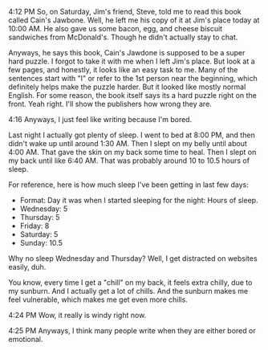 
4:12 PM
So, on Saturday, Jim's friend, Steve, told me to read this book called Cain's Jawbone. Well, he left me his copy of it at Jim's place today at 10:00 AM. He also gave us some bacon, egg, and cheese biscuit sandwiches from McDonald's. Though he didn't actually stay to chat.

Anyways, he says this book, Cain's Jawdone is supposed to be a super hard puzzle. I forgot to take it with me when I left Jim's place. But look at a few pages, and honestly, it looks like an easy task to me. Many of the sentences start with "I" or refer to the 1st person near the beginning, which definitely helps make the puzzle harder. But it looked like mostly normal English. For some reason, the book itself says its a hard puzzle right on the front. Yeah right. I'll show the publishers how wrong they are.

4:16
Anyways, I just feel like writing because I'm bored.

Last night I actually got plenty of sleep. I went to bed at 8:00 PM, and then didn't wake up until around 1:30 AM. Then I slept on my belly until about 4:00 AM. That gave the skin on my back some time to heal. Then I slept on my back until like 6:40 AM. That was probably around 10 to 10.5 hours of sleep.

For reference, here is how much sleep I've been getting in last few days:
* Format: Day it was when I started sleeping for the night: Hours of sleep.
* Wednesday: 5
* Thursday: 5
* Friday: 8
* Saturday: 5
* Sunday: 10.5

Why no sleep Wednesday and Thursday? Well, I get distracted on websites easily, duh.

You know, every time I get a "chill" on my back, it feels extra chilly, due to my sunburn. And I actually get a lot of chills. And the sunburn makes me feel vulnerable, which makes me get even more chills.

4:24 PM
Wow, it really is windy right now.

4:25 PM
Anyways, I think many people write when they are either bored or emotional.













